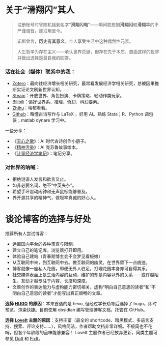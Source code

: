 # 


# 关于“滑翔闪”其人

> 注册账号时曾随机摇到名字“**滑翔闪电**”——瞬间联想到**滑翔闪**和**滑翔伞**的不严谨谐音，遂沿用至今。
> 
> 诺斯曾言，**历史有其意义**。个人享受生活中这种偶然性元素。
> 
> 人生哲学为存在主义——承认世界荒诞，但存在先于本质，直面这样的世界并做出选择是最自我的回答。

### 活在社会（媒体）联系中的我：

- [Zotero](https://www.zotero.org/groups/literature-notes)：最向往经济增长相关研究，最常看发展经济学相关研究，总被因果推断实证论文刷新世界认知。
- [Steam](https://steamcommunity.com/id/flytothemoon2333/)：开放世界、角色扮演、卡牌策略、轻动作类玩家。
- [Bilibili](https://space.bilibili.com/39033282)：偏好世界系、推理、奇幻、科幻要素。
- [Zhihu](https://www.zhihu.com/people/nan-yang-xi-shu)：啥都看看。
- [Github](https://github.com/hzp2333)：略懂古诗写作与 LaTeX ，好用 AI。熟练 Stata；R、Python 调包侠；matlab dynare 学习中。

一些分享：

- 《[无心之歌](https://blog.huaxiangshan.com/%E6%97%A0%E5%BF%83%E4%B9%8B%E6%AD%8C%EF%BC%88%E5%8F%A4%E8%AF%97%E5%88%9B%E4%BD%9C%E6%8C%87%E5%8C%97%EF%BC%89.pdf)》：AI 时代古诗创作小册子。
- 《[精神污染](https://blog.huaxiangshan.com/%E7%B2%BE%E7%A5%9E%E6%B1%A1%E6%9F%93.pdf)》：AI 克苏鲁故事绘本。
- 《[计量经济学笔记](https://blog.huaxiangshan.com/%E8%AE%A1%E9%87%8F%E7%BB%8F%E6%B5%8E%E5%AD%A6%E7%AC%94%E8%AE%B0.pdf)》：笔记分享。


### 对世界的呐喊：

- 拒绝谜语人发言和欲言又止。
- 如非必要名词，绝不“中英夹杂”。
- 希望手环震动闹钟和无声鼠标能够普及。
- 养开源共享的精神气，做坦率真诚的好心人。

# 谈论博客的选择与好处

推荐所有人尝试博客：

- 远离国内平台的各种审查与限制。
-  建立自己的笔记库，浏览器打开即用。
-  体验自己建站（青春期博主会不会梦见看板娘）
- 从互联网中来，到互联网中去。做互联网的幽灵，在世界留下一点痕迹。
- 博客就像一座私人花园，即便无外人驻足，打理花园本身亦可自得其乐。
- 社交媒体表面上是生活内容的互动，维护的却是内容以外的关系——或许越陌生，互动才越专注于内容、长度和深度。
- 文章创作的表达能力与虚构能力密切相关，虚构“明白自己意思的读者”和“不明白自己意思的读者”才能写出真正顺畅的文章。

**选择 [HUGO](https://gohugo.io/) 的原因**：本来首选的是 hexo, 但经过学长劝导后选择了 hugo，即时预览，渲染快捷。目前使用 obsidian 编写管理博客文档，托管在 GitHub。

**选择 [LoveIt](https://hugoloveit.com/zh-cn/) 主题的原因**：支持丰富（最全的 shortcode、暗黑模式、多语言支持、搜索、评论支持......），风格简洁，作者帮助文档非常详细。不极简也不花哨，但各个年龄段的品味能够兼容！ LoveIt 主题作者已经放弃更新，同类主题可参见 [DoIt](https://hugodoit.pages.dev/zh-cn/) 和 [FixIt](https://fixit.lruihao.cn/)。

